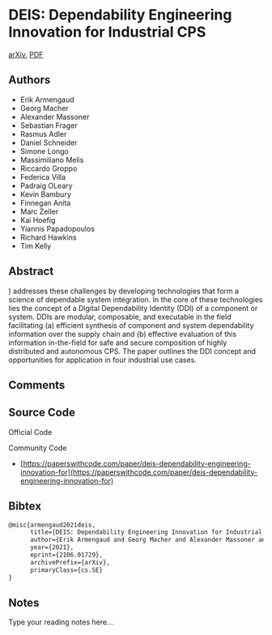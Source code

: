 
# DEIS: Dependability Engineering Innovation for Industrial CPS

[arXiv](https://arxiv.org/abs/2106.01729), [PDF](https://arxiv.org/pdf/2106.01729.pdf)

## Authors

- Erik Armengaud
- Georg Macher
- Alexander Massoner
- Sebastian Frager
- Rasmus Adler
- Daniel Schneider
- Simone Longo
- Massimiliano Melis
- Riccardo Groppo
- Federica Villa
- Padraig OLeary
- Kevin Bambury
- Finnegan Anita
- Marc Zeller
- Kai Hoefig
- Yiannis Papadopoulos
- Richard Hawkins
- Tim Kelly

## Abstract

) addresses these challenges by developing technologies that form a science of dependable system integration. In the core of these technologies lies the concept of a Digital Dependability Identity (DDI) of a component or system. DDIs are modular, composable, and executable in the field facilitating (a) efficient synthesis of component and system dependability information over the supply chain and (b) effective evaluation of this information in-the-field for safe and secure composition of highly distributed and autonomous CPS. The paper outlines the DDI concept and opportunities for application in four industrial use cases.

## Comments



## Source Code

Official Code



Community Code

- [https://paperswithcode.com/paper/deis-dependability-engineering-innovation-for](https://paperswithcode.com/paper/deis-dependability-engineering-innovation-for)

## Bibtex

```tex
@misc{armengaud2021deis,
      title={DEIS: Dependability Engineering Innovation for Industrial CPS}, 
      author={Erik Armengaud and Georg Macher and Alexander Massoner and Sebastian Frager and Rasmus Adler and Daniel Schneider and Simone Longo and Massimiliano Melis and Riccardo Groppo and Federica Villa and Padraig OLeary and Kevin Bambury and Finnegan Anita and Marc Zeller and Kai Hoefig and Yiannis Papadopoulos and Richard Hawkins and Tim Kelly},
      year={2021},
      eprint={2106.01729},
      archivePrefix={arXiv},
      primaryClass={cs.SE}
}
```

## Notes

Type your reading notes here...

